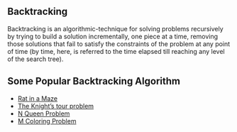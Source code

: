 ## Backtracking

Backtracking is an algorithmic-technique for solving problems recursively by trying to build a solution incrementally, one piece at a time, removing those solutions that fail to satisfy the constraints of the problem at any point of time (by time, here, is referred to the time elapsed till reaching any level of the search tree).


## Some Popular Backtracking Algorithm


* [Rat in a Maze](Rat%20in%20a%20Maze/README.md)
* [The Knight’s tour problem](The%20Knight’s%20tour%20problem/README.md)
* [N Queen Problem](N%20Queen%20Problem/README.md)
* [M Coloring Problem](m%20colouring/README.md)
